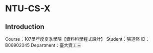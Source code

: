 # NTU-CS-X



## Introduction

Course：107學年度夏季學院【資料科學程式設計】
Student：張道然
ID：B06902045
Department：臺大資工三